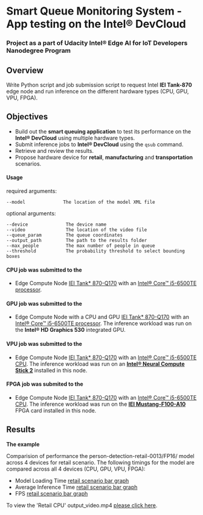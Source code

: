 # Smart Queue Monitoring System - App testing on the Intel® DevCloud
### Project as a part of Udacity Intel® Edge AI for IoT Developers Nanodegree Program

## Overview
Write Python script and job submission script to request Intel **IEI Tank-870** edge node and run inference on the different hardware types (CPU, GPU, VPU, FPGA). 

## Objectives
* Build out the **smart queuing application** to test its performance on the **Intel® DevCloud** using multiple hardware types.
* Submit inference jobs to **Intel® DevCloud** using the `qsub` command.
* Retrieve and review the results.
* Propose hardware device for **retail**, **manufacturing** and **transportation** scenarios.

#### Usage

  required arguments:
  
    --model              The location of the model XML file

  optional arguments:
  
    --device              The device name
    --video               The location of the video file    
    --queue_param         The queue coordinates
    --output_path         The path to the results folder
    --max_people          The max number of people in queue
    --threshold           The probability threshold to select bounding boxes

#### CPU job was submitted to the 
   - Edge Compute Node [IEI Tank* 870-Q170](https://software.intel.com/en-us/iot/hardware/iei-tank-dev-kit-core)  with an [Intel® Core™ i5-6500TE processor](https://ark.intel.com/products/88186/Intel-Core-i5-6500TE-Processor-6M-Cache-up-to-3-30-GHz-).
#### GPU job was submitted to the
   - Edge Compute Node with a CPU and GPU [IEI Tank* 870-Q170](https://software.intel.com/en-us/iot/hardware/iei-tank-dev-kit-core)  with an [Intel® Core™ i5-6500TE processor](https://ark.intel.com/products/88186/Intel-Core-i5-6500TE-Processor-6M-Cache-up-to-3-30-GHz-). 
   The inference workload was run on the **Intel® HD Graphics 530** integrated GPU.
#### VPU job was submitted to the
   - Edge Compute Node [IEI Tank* 870-Q170](https://software.intel.com/en-us/iot/hardware/iei-tank-dev-kit-core)  with an [Intel® Core™ i5-6500TE CPU](https://ark.intel.com/products/88186/Intel-Core-i5-6500TE-Processor-6M-Cache-up-to-3-30-GHz-). 
   The inference workload was run on an **[Intel® Neural Compute Stick 2](https://software.intel.com/en-us/neural-compute-stick)** installed in this  node.
#### FPGA job was submited to the
   - Edge Compute Node [IEI Tank* 870-Q170](https://software.intel.com/en-us/iot/hardware/iei-tank-dev-kit-core)  with an [Intel® Core™ i5-6500TE CPU](https://ark.intel.com/products/88186/Intel-Core-i5-6500TE-Processor-6M-Cache-up-to-3-30-GHz-). 
   The inference workload was run on the **[IEI Mustang-F100-A10](https://www.ieiworld.com/mustang-f100/en/)** FPGA card installed in this node.
## Results
**The example**

Comparision of performance the person-detection-retail-0013/FP16/ model across 4 devices for retail scenario. 
The following timings for the model are compared across all 4 devices (CPU, GPU, VPU, FPGA):
- Model Loading Time   [retail scenario bar graph](https://github.com/ireneuszcierpisz/smart-queue-monitoring/blob/master/retail_model-load.png)
- Average Inference Time   [retail scenario bar graph](https://github.com/ireneuszcierpisz/smart-queue-monitoring/blob/master/retail_model-inference-time.png)
- FPS    [retail scenario bar graph](https://github.com/ireneuszcierpisz/smart-queue-monitoring/blob/master/retail_model-FPS.png)

To view the 'Retail CPU' output_video.mp4  [please click here](https://youtu.be/DeEV4EU_HBU).
